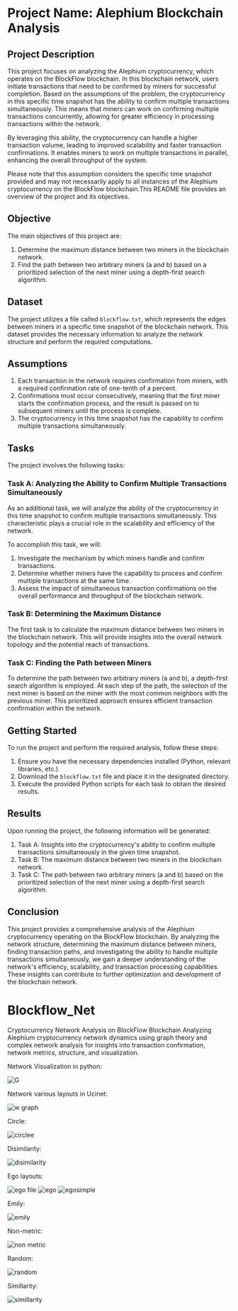 # Project Name: Alephium Blockchain Analysis

## Project Description
This project focuses on analyzing the Alephium cryptocurrency, which operates on the BlockFlow blockchain. In this blockchain network, users initiate transactions that need to be confirmed by miners for successful completion. 
Based on the assumptions of the problem, the cryptocurrency in this specific time snapshot has the ability to confirm multiple transactions simultaneously. This means that miners can work on confirming multiple transactions concurrently, allowing for greater efficiency in processing transactions within the network.

By leveraging this ability, the cryptocurrency can handle a higher transaction volume, leading to improved scalability and faster transaction confirmations. It enables miners to work on multiple transactions in parallel, enhancing the overall throughput of the system.

Please note that this assumption considers the specific time snapshot provided and may not necessarily apply to all instances of the Alephium cryptocurrency on the BlockFlow blockchain.This README file provides an overview of the project and its objectives.

## Objective
The main objectives of this project are:
1. Determine the maximum distance between two miners in the blockchain network.
2. Find the path between two arbitrary miners (a and b) based on a prioritized selection of the next miner using a depth-first search algorithm.

## Dataset
The project utilizes a file called `blockflow.txt`, which represents the edges between miners in a specific time snapshot of the blockchain network. This dataset provides the necessary information to analyze the network structure and perform the required computations.

## Assumptions
1. Each transaction in the network requires confirmation from miners, with a required confirmation rate of one-tenth of a percent.
2. Confirmations must occur consecutively, meaning that the first miner starts the confirmation process, and the result is passed on to subsequent miners until the process is complete.
3. The cryptocurrency in this time snapshot has the capability to confirm multiple transactions simultaneously.

## Tasks
The project involves the following tasks:

### Task A: Analyzing the Ability to Confirm Multiple Transactions Simultaneously

As an additional task, we will analyze the ability of the cryptocurrency in this time snapshot to confirm multiple transactions simultaneously. This characteristic plays a crucial role in the scalability and efficiency of the network.

To accomplish this task, we will:

1. Investigate the mechanism by which miners handle and confirm transactions.
2. Determine whether miners have the capability to process and confirm multiple transactions at the same time.
3. Assess the impact of simultaneous transaction confirmations on the overall performance and throughput of the blockchain network.

### Task B: Determining the Maximum Distance
The first task is to calculate the maximum distance between two miners in the blockchain network. This will provide insights into the overall network topology and the potential reach of transactions.

### Task C: Finding the Path between Miners
To determine the path between two arbitrary miners (a and b), a depth-first search algorithm is employed. At each step of the path, the selection of the next miner is based on the miner with the most common neighbors with the previous miner. This prioritized approach ensures efficient transaction confirmation within the network.

## Getting Started
To run the project and perform the required analysis, follow these steps:

1. Ensure you have the necessary dependencies installed (Python, relevant libraries, etc.).
2. Download the `blockflow.txt` file and place it in the designated directory.
3. Execute the provided Python scripts for each task to obtain the desired results.

## Results
Upon running the project, the following information will be generated:
1. Task A: Insights into the cryptocurrency's ability to confirm multiple transactions simultaneously in the given time snapshot.
1. Task B: The maximum distance between two miners in the blockchain network.
2. Task C: The path between two arbitrary miners (a and b) based on the prioritized selection of the next miner using a depth-first search algorithm.

## Conclusion
This project provides a comprehensive analysis of the Alephium cryptocurrency operating on the BlockFlow blockchain. By analyzing the network structure, determining the maximum distance between miners, finding transaction paths, and investigating the ability to handle multiple transactions simultaneously, we gain a deeper understanding of the network's efficiency, scalability, and transaction processing capabilities. These insights can contribute to further optimization and development of the blockchain network.

# Blockflow_Net
Cryptocurrency Network Analysis on BlockFlow Blockchain
Analyzing Alephium cryptocurrency network dynamics using graph theory and complex network analysis for insights into transaction confirmation, network metrics, structure, and visualization.

Network Visualization in python:

![G](https://github.com/MiladAlipour98/Blockflow_Net/assets/105122009/b4a35cc7-f26d-4558-93a0-99a8f9f50809)

Network various layouts in Ucinet:

![w graph](https://github.com/MiladAlipour98/Blockflow_Net/assets/105122009/0fbf6aee-11aa-4e93-b6a7-2e151e8ebd5f)

Circle:

![circlee](https://github.com/MiladAlipour98/Blockflow_Net/assets/105122009/cfe8ec47-ac0b-472f-b842-13d8f2b53ebc)

Disimilarity:

![disimilarity](https://github.com/MiladAlipour98/Blockflow_Net/assets/105122009/e31a22e7-6162-45c2-b5f9-490e1eedd852)

Ego layouts:

![ego file](https://github.com/MiladAlipour98/Blockflow_Net/assets/105122009/67eaf349-6b4f-4e7e-8e43-7912b343dbc1)
![ego](https://github.com/MiladAlipour98/Blockflow_Net/assets/105122009/fdca29ba-9c68-446d-b59b-431b6952356e)
![egosimple](https://github.com/MiladAlipour98/Blockflow_Net/assets/105122009/dcb519e1-b28d-49de-8b63-aac042e32a5e)

Emily:

![emily](https://github.com/MiladAlipour98/Blockflow_Net/assets/105122009/1c2776c4-a610-4865-a987-e3b5f35f418e)

Non-metric:

![non metric](https://github.com/MiladAlipour98/Blockflow_Net/assets/105122009/6d990e1f-e915-4d86-b163-0c361f2b6bfd)

Random:

![random](https://github.com/MiladAlipour98/Blockflow_Net/assets/105122009/ca3e1400-72f3-4679-864b-d5ac7ff30b5b)

Simillarity:

![simillarity](https://github.com/MiladAlipour98/Blockflow_Net/assets/105122009/c7f236d7-64ed-4bde-ad3a-de209b72015c)
